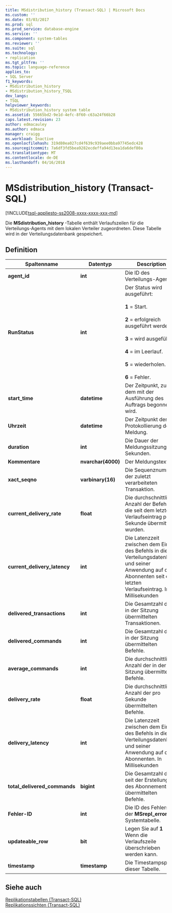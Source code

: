 ```yaml
---
title: MSdistribution_history (Transact-SQL) | Microsoft Docs
ms.custom: ''
ms.date: 03/03/2017
ms.prod: sql
ms.prod_service: database-engine
ms.service: ''
ms.component: system-tables
ms.reviewer: ''
ms.suite: sql
ms.technology:
- replication
ms.tgt_pltfrm: ''
ms.topic: language-reference
applies_to:
- SQL Server
f1_keywords:
- MSdistribution_history
- MSdistribution_history_TSQL
dev_langs:
- TSQL
helpviewer_keywords:
- MSdistribution_history system table
ms.assetid: 55665bd2-9e1d-4efc-8f60-c63a24f66b28
caps.latest.revision: 23
author: edmacauley
ms.author: edmaca
manager: craigg
ms.workload: Inactive
ms.openlocfilehash: 319d80ea027cd4f639c939aee0bba97745edc428
ms.sourcegitcommit: 7a6df3fd5bea9282ecdeffa94d13ea1da6def80a
ms.translationtype: MT
ms.contentlocale: de-DE
ms.lasthandoff: 04/16/2018
---
```

# <a name="msdistributionhistory-transact-sql"></a>MSdistribution_history (Transact-SQL)
[!INCLUDE[tsql-appliesto-ss2008-xxxx-xxxx-xxx-md](../../includes/tsql-appliesto-ss2008-xxxx-xxxx-xxx-md.md)]

  Die **MSdistribution_history** -Tabelle enthält Verlaufszeilen für die Verteilungs-Agents mit dem lokalen Verteiler zugeordneten. Diese Tabelle wird in der Verteilungsdatenbank gespeichert.  
  
## <a name="definition"></a>Definition  
  
|Spaltenname|Datentyp|Description|  
|-----------------|---------------|-----------------|  
|**agent_id**|**int**|Die ID des Verteilungs-Agents.|  
|**RunStatus**|**int**|Der Status wird ausgeführt:<br /><br /> **1** = Start.<br /><br /> **2** = erfolgreich ausgeführt werden.<br /><br /> **3** = wird ausgeführt.<br /><br /> **4** = im Leerlauf.<br /><br /> **5** = wiederholen.<br /><br /> **6** = Fehler.|  
|**start_time**|**datetime**|Der Zeitpunkt, zu dem mit der Ausführung des Auftrags begonnen wird.|  
|**Uhrzeit**|**datetime**|Der Zeitpunkt der Protokollierung der Meldung.|  
|**duration**|**int**|Die Dauer der Meldungssitzung in Sekunden.|  
|**Kommentare**|**nvarchar(4000)**|Der Meldungstext.|  
|**xact_seqno**|**varbinary(16)**|Die Sequenznummer der zuletzt verarbeiteten Transaktion.|  
|**current_delivery_rate**|**float**|Die durchschnittliche Anzahl der Befehle, die seit dem letzten Verlaufseintrag pro Sekunde übermittelt wurden.|  
|**current_delivery_latency**|**int**|Die Latenzzeit zwischen dem Eintritt des Befehls in die Verteilungsdatenbank und seiner Anwendung auf den Abonnenten seit dem letzten Verlaufseintrag. In Millisekunden|  
|**delivered_transactions**|**int**|Die Gesamtzahl der in der Sitzung übermittelten Transaktionen.|  
|**delivered_commands**|**int**|Die Gesamtzahl der in der Sitzung übermittelten Befehle.|  
|**average_commands**|**int**|Die durchschnittliche Anzahl der in der Sitzung übermittelten Befehle.|  
|**delivery_rate**|**float**|Die durchschnittliche Anzahl der pro Sekunde übermittelten Befehle.|  
|**delivery_latency**|**int**|Die Latenzzeit zwischen dem Eintritt des Befehls in die Verteilungsdatenbank und seiner Anwendung auf den Abonnenten. In Millisekunden|  
|**total_delivered_commands**|**bigint**|Die Gesamtzahl der seit der Erstellung des Abonnements übermittelten Befehle.|  
|**Fehler-ID**|**int**|Die ID des Fehlers in der **MSrepl_error** -Systemtabelle.|  
|**updateable_row**|**bit**|Legen Sie auf **1** Wenn die Verlaufszeile überschrieben werden kann.|  
|**timestamp**|**timestamp**|Die Timestampspalte dieser Tabelle.|  
  
## <a name="see-also"></a>Siehe auch  
 [Replikationstabellen &#40;Transact-SQL&#41;](../../relational-databases/system-tables/replication-tables-transact-sql.md)   
 [Replikationssichten &#40;Transact-SQL&#41;](../../relational-databases/system-views/replication-views-transact-sql.md)  
  
  
